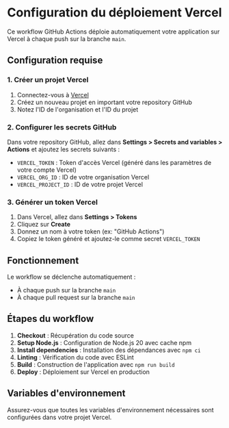 # Configuration du déploiement Vercel

Ce workflow GitHub Actions déploie automatiquement votre application sur Vercel à chaque push sur la branche `main`.

## Configuration requise

### 1. Créer un projet Vercel

1. Connectez-vous à [Vercel](https://vercel.com)
2. Créez un nouveau projet en important votre repository GitHub
3. Notez l'ID de l'organisation et l'ID du projet

### 2. Configurer les secrets GitHub

Dans votre repository GitHub, allez dans **Settings > Secrets and variables > Actions** et ajoutez les secrets suivants :

- `VERCEL_TOKEN` : Token d'accès Vercel (généré dans les paramètres de votre compte Vercel)
- `VERCEL_ORG_ID` : ID de votre organisation Vercel
- `VERCEL_PROJECT_ID` : ID de votre projet Vercel

### 3. Générer un token Vercel

1. Dans Vercel, allez dans **Settings > Tokens**
2. Cliquez sur **Create**
3. Donnez un nom à votre token (ex: "GitHub Actions")
4. Copiez le token généré et ajoutez-le comme secret `VERCEL_TOKEN`

## Fonctionnement

Le workflow se déclenche automatiquement :

- À chaque push sur la branche `main`
- À chaque pull request sur la branche `main`

## Étapes du workflow

1. **Checkout** : Récupération du code source
2. **Setup Node.js** : Configuration de Node.js 20 avec cache npm
3. **Install dependencies** : Installation des dépendances avec `npm ci`
4. **Linting** : Vérification du code avec ESLint
5. **Build** : Construction de l'application avec `npm run build`
6. **Deploy** : Déploiement sur Vercel en production

## Variables d'environnement

Assurez-vous que toutes les variables d'environnement nécessaires sont configurées dans votre projet Vercel.
